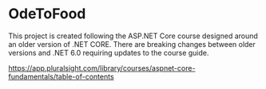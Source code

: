 # OdeToFood

This project is created following the ASP.NET Core course designed around an older version of .NET CORE.
There are breaking changes between older versions and .NET 6.0 requiring updates to the course guide.

https://app.pluralsight.com/library/courses/aspnet-core-fundamentals/table-of-contents
